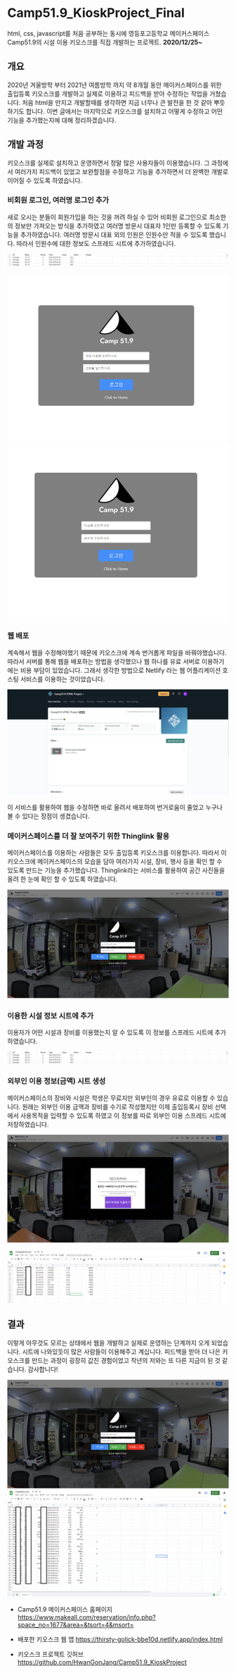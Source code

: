 # Camp51.9_KioskProject_Final

 html, css, javascript를 처음 공부하는 동시에 영등포고등학교 메이커스페이스 Camp51.9의 시설 이용 키오스크를 직접 개발하는 프로젝트. 
 **2020/12/25~**

## 개요
 2020년 겨울방학 부터 2021년 여름방학 까지 약 8개월 동안 메이커스페이스를 위한 출입등록 키오스크를 개발하고 실제로 이용하고 피드백을 받아 수정하는 작업을 거쳤습니다. 처음 html을 만지고 개발할때를 생각하면 지금 너무나 큰 발전을 한 것 같아 뿌듯하기도 합니다. 이번 글에서는 마지막으로 키오스크를 설치하고 어떻게 수정하고 어떤 기능을 추가했는지에 대해 정리하겠습니다.


## 개발 과정

 키오스크를 실제로 설치하고 운영하면서 정말 많은 사용자들이 이용했습니다. 그 과정에서 여러가지 피드백이 있었고 보완할점을 수정하고 기능을 추가하면서 더 완벽한 개발로 이어질 수 있도록 하였습니다.



### 비회원 로그인, 여러명 로그인 추가

 새로 오시는 분들이 회원가입을 하는 것을 꺼려 하실 수 있어 비회원 로그인으로 최소한의 정보만 가져오는 방식을 추가하였고 여러명 방문시 대표자 1인만 등록할 수 있도록 기능을 추가하였습니다. 여러명 방문시 대표 외의 인원은 인원수만 적을 수 있도록 했습니다. 따라서 인원수에 대한 정보도 스프레드 시트에 추가하였습니다.

<img src='https://github.com/HwanGonJang/HwanGonJang.github.io/blob/master/Pictures/h5_2.png?raw=true'></img>

<img src='https://github.com/HwanGonJang/HwanGonJang.github.io/blob/master/Pictures/h5_7.png?raw=true'></img>
<img src='https://github.com/HwanGonJang/HwanGonJang.github.io/blob/master/Pictures/h5_8.png?raw=true'></img>


### 웹 배포

 계속해서 웹을 수정해야했기 때문에 키오스크에 계속 번거롭게 파일을 바꿔야했습니다. 따라서 서버를 통해 웹을 배포하는 방법을 생각했으나 웹 하나를 유료 서버로 이용하기에는 비용 부담이 있었습니다. 그래서 생각한 방법으로 Netlify 라는 웹 어플리케이션 호스팅 서비스를 이용하는 것이었습니다. 

<img src='https://github.com/HwanGonJang/HwanGonJang.github.io/blob/master/Pictures/h5_3.png?raw=true'></img>

 이 서비스를 활용하여 웹을 수정하면 바로 올려서 배포하여 번거로움이 줄었고 누구나 볼 수 있다는 장점이 생겼습니다. 



### 메이커스페이스를 더 잘 보여주기 위한 Thinglink 활용

 메이커스페이스를 이용하는 사람들은 모두 출입등록 키오스크를 이용합니다. 따라서 이 키오스크에 메이커스페이스의 모습을 담아 여러가지 시설, 장비, 행사 등을 확인 할 수 있도록 만드는 기능을 추가했습니다. Thinglink라는 서비스를 활용하여 공간 사진들을 올려 한 눈에 확인 할 수 있도록 하였습니다.

<img src='https://github.com/HwanGonJang/HwanGonJang.github.io/blob/master/Pictures/h5_6.png?raw=true'></img>



### 이용한 시설 정보 시트에 추가

 이용자가 어떤 시설과 장비를 이용했는지 알 수 있도록 이 정보를 스프레드 시트에 추가하였습니다.

<img src='https://github.com/HwanGonJang/HwanGonJang.github.io/blob/master/Pictures/h5_2.png?raw=true'></img>



### 외부인 이용 정보(금액) 시트 생성

 메이커스페이스의 장비와 시설은 학생은 무료지만 외부인의 경우 유료로 이용할 수 있습니다. 원래는 외부인 이용 금액과 장비를 수기로 작성했지만 이제 출입등록시 장비 선택에서 사용목적을 입력할 수 있도록 하였고 이 정보를 따로 외부인 이용 스프레드 시트에 저장하였습니다.

<img src='https://github.com/HwanGonJang/HwanGonJang.github.io/blob/master/Pictures/h5_4.png?raw=true'></img>

<img src='https://github.com/HwanGonJang/HwanGonJang.github.io/blob/master/Pictures/h5_5.png?raw=true'></img>



## 결과

 이렇게 아무것도 모르는 상태에서 웹을 개발하고 실제로 운영하는 단계까지 오게 되었습니다. 시트에 나와있듯이 많은 사람들이 이용해주고 계십니다. 피드백을 받아 더 나은 키오스크를 만드는 과정이 굉장히 값진 경험이었고 작년의 저와는 또 다른 지금이 된 것 같습니다. 감사합니다!

<img src='https://github.com/HwanGonJang/HwanGonJang.github.io/blob/master/Pictures/h5_6.png?raw=true'></img>
<img src='https://github.com/HwanGonJang/HwanGonJang.github.io/blob/master/Pictures/h5_1.png?raw=true'></img>




 * Camp51.9 메이커스페이스 홈페이지
 https://www.makeall.com/reservation/info.php?space_no=1677&area=&tsort=4&msort=

 * 배포한 키오스크 웹 앱
 https://thirsty-golick-bbe10d.netlify.app/index.html

 * 키오스크 프로젝트 깃허브
    https://github.com/HwanGonJang/Camp51.9_KioskProject
